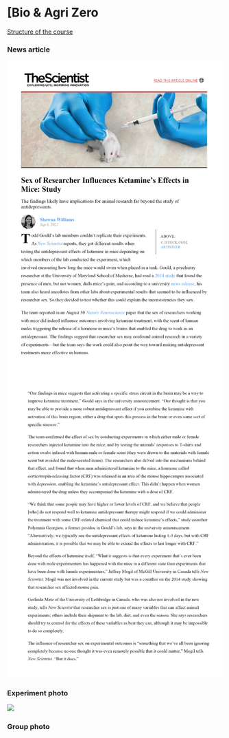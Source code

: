 # [Bio & Agri Zero  
[Structure of the course](https://fablabbcn.github.io/mdef-docs/academic_year_2022_23/term_1_2022_23/biology_%26_agri_zero_2022_23/)  
### News article
![](article.jpg)
![](article2.jpg)

### Experiment photo
 ![](samples.jpg)

### Group photo
